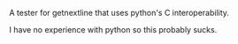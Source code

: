 A tester for getnextline that uses python's C interoperability.

I have no experience with python so this probably sucks.
